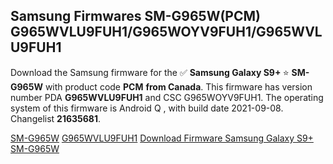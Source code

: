 <h2>Samsung Firmwares SM-G965W(PCM) G965WVLU9FUH1/G965WOYV9FUH1/G965WVLU9FUH1</h2>
Download the Samsung firmware for the ✅ <strong>Samsung Galaxy S9+ </strong> ⭐ <strong>SM-G965W</strong> with product code <strong>PCM</strong> <strong> from Canada</strong>. This firmware has version number PDA <strong>G965WVLU9FUH1</strong> and CSC G965WOYV9FUH1. The operating system of this firmware is Android Q , with build date 2021-09-08. Changelist <strong>21635681</strong>.


[SM-G965W](https://samfirm.shop/samsung/model/SM-G965W)
[G965WVLU9FUH1](https://samfirm.shop/samsung/pda/G965WVLU9FUH1)
[Download Firmware Samsung Galaxy S9+ SM-G965W](https://samfirm.shop/samsung/firmware/454116)
